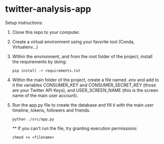 # twitter-analysis-app

Setup instructions:

1. Clone this repo to your computer.
2. Create a virtual environment using your favorite tool (Conda, Virtualenv...)
3. Within the environment, and from the root folder of the project, install the requirements by doing:

   ```
   pip install -r requirements.txt
   ```

4. Within the main folder of the project, create a file named _.env_ and add to it the variables CONSUMER_KEY and CONSUMER_SECRET_KEY (those are your Twitter API Keys), and USER_SCREEN_NAME (this is the screen name of the main user account).

5. Run the app.py file to create the database and fill it with the main user timeline, tokens, followers and friends.

   ```
   python ./src/app.py
   ```

   \*\* If you can't run the file, try granting execution permissions:

   ```
   chmod +x <filename>
   ```
